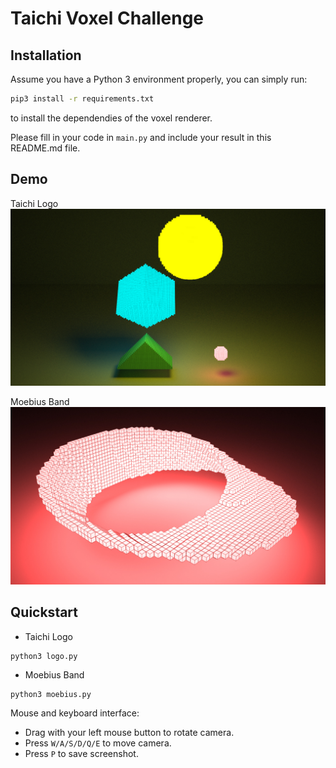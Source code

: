 # Taichi Voxel Challenge

## Installation

Assume you have a Python 3 environment properly, you can simply run:

```sh
pip3 install -r requirements.txt
```

to install the dependendies of the voxel renderer.

Please fill in your code in `main.py` and include your result in this README.md file.

## Demo
Taichi Logo
![](./images/logo.jpg)

Moebius Band
![](./images/moebius.jpg)
## Quickstart
* Taichi Logo
```sh
python3 logo.py
```
* Moebius Band
```
python3 moebius.py
```

Mouse and keyboard interface:

+ Drag with your left mouse button to rotate camera.
+ Press `W/A/S/D/Q/E` to move camera.
+ Press `P` to save screenshot.

